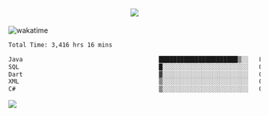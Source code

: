 <h1 align="center">
  <img src="https://readme-typing-svg.herokuapp.com/?font=Righteous&size=35&center=true&vCenter=true&width=500&height=70&duration=4000&lines=Hi!+%F0%9F%91%8B+I%27m+Ali%20Osman!;" />
</h1>


![wakatime](https://wakatime.com/share/@aliosmanoktar/3a8ffe71-6da4-4964-913b-2f09afbe53bf.svg?cache=none)
<!--START_SECTION:waka-->

```txt
Total Time: 3,416 hrs 16 mins

Java                                      ██████████████████████▒░░   89.17 %
SQL                                       █░░░░░░░░░░░░░░░░░░░░░░░░   03.97 %
Dart                                      ▓░░░░░░░░░░░░░░░░░░░░░░░░   02.03 %
XML                                       ▒░░░░░░░░░░░░░░░░░░░░░░░░   00.95 %
C#                                        ▒░░░░░░░░░░░░░░░░░░░░░░░░   00.67 %
```

<!--END_SECTION:waka-->

<img src="https://profile-counter.glitch.me/aliosmanoktar/count.svg" />

